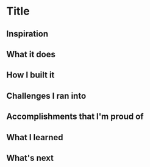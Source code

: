 Title
===

## Inspiration

## What it does

## How I built it

## Challenges I ran into

## Accomplishments that I'm proud of

## What I learned

## What's next
